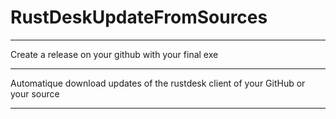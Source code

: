 # RustDeskUpdateFromSources

-----------------------------------------------------------------------------------------

Create a release on your github with your final exe 

-----------------------------------------------------------------------------------------

Automatique download updates of the rustdesk client of your GitHub or your source

-----------------------------------------------------------------------------------------
